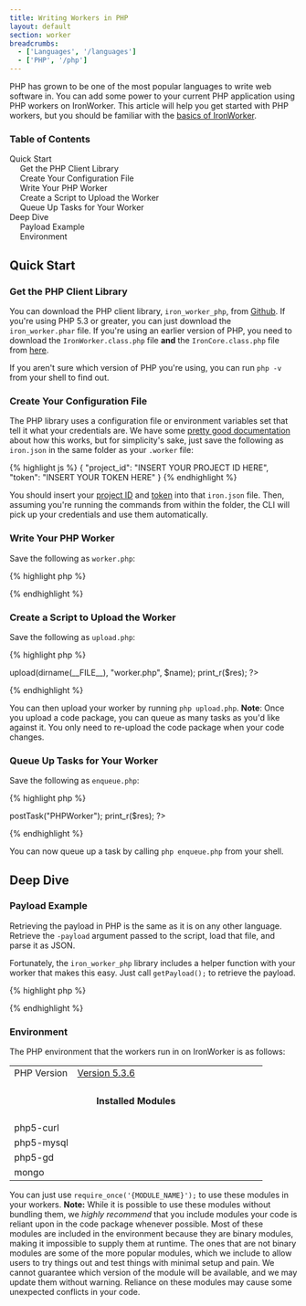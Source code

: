 ```yaml
---
title: Writing Workers in PHP
layout: default
section: worker
breadcrumbs:
  - ['Languages', '/languages']
  - ['PHP', '/php']
---
```


PHP has grown to be one of the most popular languages to write web software in. You can add some power to your current PHP application using PHP workers on IronWorker. This article will help you get started with PHP workers, but you should be familiar with the [basics of IronWorker](/worker).


<section id="toc">
  <h3>Table of Contents</h3>
  <ul>
    <li>
      <a href="#quick_start">Quick Start</a>
      <ul>
        <li><a href="#get_the_php_client_library">Get the PHP Client Library</a></li>
        <li><a href="#create_your_configuration_file">Create Your Configuration File</a></li>
        <li><a href="#write_your_php_worker">Write Your PHP Worker</a></li>
        <li><a href="#create_a_script_to_upload_the_worker">Create a Script to Upload the Worker</a></li>
        <li><a href="#queue_up_tasks_for_your_worker">Queue Up Tasks for Your Worker</a></li>
      </ul>
    </li>
    <li>
      <a href="#deep_dive">Deep Dive</a>
      <ul>
        <li><a href="#payload_example">Payload Example</a></li>
        <li><a href="#environment">Environment</a></li>
      </ul>
    </li>
  </ul>  
</section>

## Quick Start

### Get the PHP Client Library

You can download the PHP client library, `iron_worker_php`, from [Github](https://github.com/iron-io/iron_worker_php). 
If you're using PHP 5.3 or greater, you can just download the 
`iron_worker.phar` file. If you're using an earlier version of PHP, you need to 
download the `IronWorker.class.php` file **and** the `IronCore.class.php` file 
from [here](https://github.com/iron-io/iron_core_php).

If you aren't sure which version of PHP you're using, you can run `php -v` from 
your shell to find out.

### Create Your Configuration File

The PHP library uses a configuration file or environment variables set that tell it what your credentials are. We have some [pretty good documentation](/worker/reference/configuration) about how this works, but for simplicity's sake, just save the following as `iron.json` in the same folder as your `.worker` file:

{% highlight js %}
{
  "project_id": "INSERT YOUR PROJECT ID HERE",
  "token": "INSERT YOUR TOKEN HERE"
}
{% endhighlight %}

You should insert your [project ID](https://hud.iron.io) and [token](https://hud.iron.io/tokens) into that `iron.json` file. Then, assuming you're running the commands from within the folder, the CLI will pick up your credentials and use them automatically.

### Write Your PHP Worker

Save the following as `worker.php`:

{% highlight php %}
<?php
echo "Hello from PHP";
?>
{% endhighlight %}

### Create a Script to Upload the Worker

Save the following as `upload.php`:

{% highlight php %}
<?php
require("phar://iron_worker.phar");
// If your PHP is less than 5.3, comment out the line above and uncomment the two following lines
//require("IronWorker.class.php");
//require("IronCore.class.php");

$name = "PHPWorker";
$worker = new IronWorker();
// First param is the folder containing your worker files
// Second param is the file to be run when tasks are queued
// Third param is the name of your worker
$res = $worker->upload(dirname(__FILE__), "worker.php", $name);
print_r($res);
?>
{% endhighlight %}

You can then upload your worker by running `php upload.php`. **Note**: Once you upload a code package, you can queue as many tasks as you'd like against it. You only need to re-upload the code package when your code changes.

### Queue Up Tasks for Your Worker

Save the following as `enqueue.php`:

{% highlight php %}
<?
require("phar://iron_worker.phar");
// If your PHP is less than 5.3, comment out the line above and uncomment the two following lines
//require("IronWorker.class.php");
//require("IronCore.class.php");

$worker = new IronWorker();
$res = $worker->postTask("PHPWorker");
print_r($res);
?>
{% endhighlight %}

You can now queue up a task by calling `php enqueue.php` from your shell.

## Deep Dive

### Payload Example

Retrieving the payload in PHP is the same as it is on any other language. 
Retrieve the `-payload` argument passed to the script, load that file, and 
parse it as JSON.

Fortunately, the `iron_worker_php` library includes a helper function with 
your worker that makes this easy. Just call `getPayload();` to retrieve the 
payload.

{% highlight php %}
<?php
$payload = getPayload();
print_r($payload);
?>
{% endhighlight %}

### Environment

The PHP environment that the workers run in on IronWorker is as follows:

<table class="reference">
  <tbody>
    <tr>
      <td style="width: 25%;">PHP Version</td>
      <td style="width: 75%;"><a href="http://php.net/downloads.php#v5" title="Version 5.3.6">Version 5.3.6</a></td>
    </tr>
    <tr>
      <td colspan="2" style="text-align: center; width: 100%;"><h4 style="padding: 0px;">Installed Modules</h4></td>
    </tr>
    <tr>
      <td>php5-curl</td>
      <td></td>
    </tr>
    <tr>
      <td>php5-mysql</td>
      <td></td>
    </tr>
    <tr>
      <td>php5-gd</td>
      <td></td>
    </tr>
    <tr>
      <td>mongo</td>
      <td></td>
    </tr>
  </tbody>
</table>

You can just use `require_once('{MODULE_NAME}');` to use these modules in your 
workers. **Note:** While it is possible to use these modules without bundling 
them, we *highly recommend* that you include modules your code is reliant upon
in the code package whenever possible. Most of these modules are included in the 
environment because they are binary modules, making it impossible to supply them 
at runtime. The ones that are not binary modules are some of the more popular 
modules, which we include to allow users to try things out and test things with 
minimal setup and pain. We cannot guarantee which version of the module will be 
available, and we may update them without warning. Reliance on these modules may 
cause some unexpected conflicts in your code.
